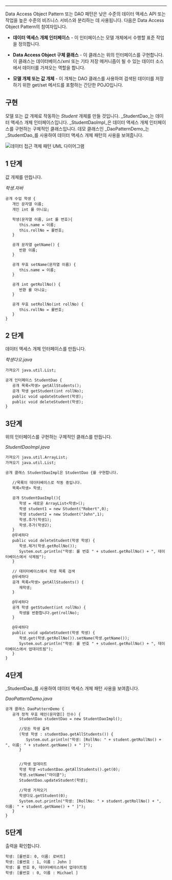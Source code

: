 
___
Data Access Object Pattern 또는 DAO 패턴은 낮은 수준의 데이터 액세스 API 또는 작업을 높은 수준의 비즈니스 서비스와 분리하는 데 사용됩니다. 다음은 Data Access Object Pattern의 참여자입니다.

- **데이터 액세스 개체 인터페이스** - 이 인터페이스는 모델 개체에서 수행할 표준 작업을 정의합니다.
    
- **Data Access Object 구체 클래스** - 이 클래스는 위의 인터페이스를 구현합니다. 이 클래스는 데이터베이스/xml 또는 기타 저장 메커니즘이 될 수 있는 데이터 소스에서 데이터를 가져오는 역할을 합니다.
    
- **모델 개체 또는 값 개체** - 이 개체는 DAO 클래스를 사용하여 검색된 데이터를 저장하기 위한 get/set 메서드를 포함하는 간단한 POJO입니다.
    

## 구현

모델 또는 값 개체로 작동하는 _Student_ 개체를 만들 것입니다. _StudentDao_는 데이터 액세스 개체 인터페이스입니다. _StudentDaoImpl_은 데이터 액세스 개체 인터페이스를 구현하는 구체적인 클래스입니다. 데모 클래스인 _DaoPatternDemo_는 _StudentDao_를 사용하여 데이터 액세스 개체 패턴의 사용을 보여줍니다.

![데이터 접근 객체 패턴 UML 다이어그램](https://www.tutorialspoint.com/design_pattern/images/dao_pattern_uml_diagram.jpg)

## 1 단계

값 개체를 만듭니다.

_학생.자바_

```
공개 수업 학생 {
   개인 문자열 이름;
   개인 int 롤 아니요;

   학생(문자열 이름, int 롤 번호){
      this.name = 이름;
      this.rollNo = 롤번호;
   }

   공개 문자열 getName() {
      반환 이름;
   }

   공개 무효 setName(문자열 이름) {
      this.name = 이름;
   }

   공개 int getRollNo() {
      반환 롤 아니요;
   }

   공개 무효 setRollNo(int rollNo) {
      this.rollNo = 롤번호;
   }
}
```

## 2 단계

데이터 액세스 개체 인터페이스를 만듭니다.

_학생다오.java_

```
가져오기 java.util.List;

공개 인터페이스 StudentDao {
   공개 목록<학생> getAllStudents();
   공개 학생 getStudent(int rollNo);
   public void updateStudent(학생);
   public void deleteStudent(학생);
}

```

## 3단계

위의 인터페이스를 구현하는 구체적인 클래스를 만듭니다.

_StudentDaoImpl.java_

```
가져오기 java.util.ArrayList;
가져오기 java.util.List;

공개 클래스 StudentDaoImpl은 StudentDao {를 구현합니다.

   //목록이 데이터베이스로 작동 중입니다.
   목록<학생> 학생;

   공개 StudentDaoImpl(){
      학생 = 새로운 ArrayList<학생>();
      학생 student1 = new Student("Robert",0);
      학생 student2 = new Student("John",1);
      학생.추가(학생1);
      학생.추가(학생2);
   }
   @우세하다
   public void deleteStudent(학생 학생) {
      학생.제거(학생.getRollNo());
      System.out.println("학생: 롤 번호 " + student.getRollNo() + ", 데이터베이스에서 삭제됨");
   }

   // 데이터베이스에서 학생 목록 검색
   @우세하다
   공개 목록<학생> getAllStudents() {
      재학생;
   }

   @우세하다
   공개 학생 getStudent(int rollNo) {
      학생을 반환합니다.get(rollNo);
   }

   @우세하다
   public void updateStudent(학생 학생) {
      학생.get(학생.getRollNo()).setName(학생.getName());
      System.out.println("학생: 롤 번호 " + student.getRollNo() + ", 데이터베이스에서 업데이트됨");
   }
}
```

## 4단계

_StudentDao_를 사용하여 데이터 액세스 개체 패턴 사용을 보여줍니다.

_DaoPatternDemo.java_

```
공개 클래스 DaoPatternDemo {
   공개 정적 무효 메인(문자열[] 인수) {
      StudentDao studentDao = new StudentDaoImpl();

      //모든 학생 출력
      (학생 학생 : studentDao.getAllStudents()) {
         System.out.println("학생: [RollNo: " + student.getRollNo() + ", 이름: " + student.getName() + " ]");
      }


      //학생 업데이트
      학생 학생 =studentDao.getAllStudents().get(0);
      학생.setName("마이클");
      StudentDao.updateStudent(학생);

      //학생 가져오기
      학생다오.getStudent(0);
      System.out.println("학생: [RollNo: " + student.getRollNo() + ", 이름: " + student.getName() + " ]");
   }
}
```

## 5단계

출력을 확인합니다.

```
학생: [롤번호: 0, 이름: 로버트]
학생: [롤번호 : 1, 이름 : John ]
학생: 롤 번호 0, 데이터베이스에서 업데이트됨
학생: [롤번호 : 0, 이름 : Michael ]

```